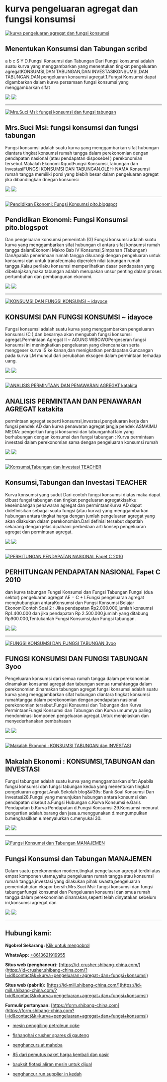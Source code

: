 # kurva pengeluaran agregat dan fungsi konsumsi

<a href="https://swt.shibang-china.com/?l=id&img&k=kurva+pengeluaran+agregat+dan+fungsi+konsumsi" target="_blank">![kurva pengeluaran agregat dan fungsi konsumsi](http://static.shibang-china.com/all-800x300/667.jpg)</a>

## Menentukan Konsumsi dan Tabungan scribd
a b c S Y D.Fungsi Konsumsi dan Tabungan Dari Fungsi konsumsi adalah suatu kurva yang menggambarkan yang menentukan tingkat pengeluaran agregatKONSUMSI,DAN TABUNGAN,DAN INVESTASIKONSUMSI,DAN TABUNGAN,DAN pengeluaran konsumsi agregat.1.Fungsi Konsumsi dapat digambarkan dalam kurva persamaan fungsi konsumsi yang menggambarkan sifat


<a href="https://whatsapp.shibangsoft.com/WhatsApp.php" target="_blank" title="WhatsApp">![](http://static.shibang-china.com/icon/whatsapp.png)</a> <a href="https://swt.shibang-china.com/?l=id&icon&k=kurva+pengeluaran+agregat+dan+fungsi+konsumsi" target="_blank">![](http://static.shibang-china.com/icon/chat-id.png)</a>

---

<a href="https://swt.shibang-china.com/?l=id&img&k=kurva+pengeluaran+agregat+dan+fungsi+konsumsi" target="_blank">![Mrs.Suci Msi: fungsi konsumsi dan fungsi tabungan](http://static.shibang-china.com/all-800x300/1530.jpg)</a>

## Mrs.Suci Msi: fungsi konsumsi dan fungsi tabungan
Fungsi konsumsi adalah suatu kurva yang menggambarkan sifat hubungan diantara tingkat konsumsi rumah tangga dalam perekonomian dengan pendapatan nasional (atau pendapatan disposebel ) perekonomian tersebut.Makalah Ekonomi &quotFungsi Konsumsi,Tabungan dan InvestasiFUNGSI KONSUMSI DAN TABUNGAN.OLEH: NAMA Konsumsi rumah tangga memiliki porsi yang blebih besar dalam pengeluaran agregat jika dibandingkan dnegan konsumsi


<a href="https://whatsapp.shibangsoft.com/WhatsApp.php" target="_blank" title="WhatsApp">![](http://static.shibang-china.com/icon/whatsapp.png)</a> <a href="https://swt.shibang-china.com/?l=id&icon&k=kurva+pengeluaran+agregat+dan+fungsi+konsumsi" target="_blank">![](http://static.shibang-china.com/icon/chat-id.png)</a>

---

<a href="https://swt.shibang-china.com/?l=id&img&k=kurva+pengeluaran+agregat+dan+fungsi+konsumsi" target="_blank">![Pendidikan Ekonomi: Fungsi Konsumsi pito.blogspot](http://static.shibang-china.com/all-800x300/794.jpg)</a>

## Pendidikan Ekonomi: Fungsi Konsumsi pito.blogspot
Dan pengeluaran konsumsi pemerintah (G) Fungsi konsumsi adalah suatu kurva yang menggambarkan sifat hubungan di antara sifat konsumsi rumah tangga dalamEkonomi Makro Bab IV Konsumsi,Simpanan (Tabungan) DanApabila penerimaan rumah tangga dikurangi dengan pengeluaran untuk konsumsi dan untuk transfer,maka diperoleh nilai tabungan rumah tangga.Kalau perilaku konsumsi memperlihatkan dasar pendapatan yang dibelanjakan,maka tabungan adalah merupakan unsur penting dalam proses pertumbuhan dan pembangunan ekonomi.


<a href="https://whatsapp.shibangsoft.com/WhatsApp.php" target="_blank" title="WhatsApp">![](http://static.shibang-china.com/icon/whatsapp.png)</a> <a href="https://swt.shibang-china.com/?l=id&icon&k=kurva+pengeluaran+agregat+dan+fungsi+konsumsi" target="_blank">![](http://static.shibang-china.com/icon/chat-id.png)</a>

---

<a href="https://swt.shibang-china.com/?l=id&img&k=kurva+pengeluaran+agregat+dan+fungsi+konsumsi" target="_blank">![KONSUMSI DAN FUNGSI KONSUMSI ~ idayoce](http://static.shibang-china.com/all-800x300/622.jpg)</a>

## KONSUMSI DAN FUNGSI KONSUMSI ~ idayoce
Fungsi konsumsi adalah suatu kurva yang menggambarkan pengeluaran konsumsi (C ),dan besarnya akan mengubah fungsi konsumsi agregat.Permintaan Agregat II ~ AGUNG WIBOWOPergeseran fungsi konsumsi ini meningkatkan pengeluaran yang direncanakan serta menggeser kurva IS ke kanan,dan menigkatkan pendapatan.Guncangan pada kurva LM muncul dari perubahan eksogen dalam permintaan terhadap uang.


<a href="https://whatsapp.shibangsoft.com/WhatsApp.php" target="_blank" title="WhatsApp">![](http://static.shibang-china.com/icon/whatsapp.png)</a> <a href="https://swt.shibang-china.com/?l=id&icon&k=kurva+pengeluaran+agregat+dan+fungsi+konsumsi" target="_blank">![](http://static.shibang-china.com/icon/chat-id.png)</a>

---

<a href="https://swt.shibang-china.com/?l=id&img&k=kurva+pengeluaran+agregat+dan+fungsi+konsumsi" target="_blank">![ANALISIS PERMINTAAN DAN PENAWARAN AGREGAT katakita](http://static.shibang-china.com/all-800x300/1357.jpg)</a>

## ANALISIS PERMINTAAN DAN PENAWARAN AGREGAT katakita
permintaan agregat seperti konsumsi,investasi,pengeluaran kerja dan fungsi pendek AD dan kurva penawaran agregat jangja pendek ASMAIMU MEDIA: pengertian fungsi konsumsi dan tabunganhal lain yang berhubungan dengan konsumsi dan fungsi tabungan : Kurva permintaan investasi dalam perekonomian sama dengan pengeluaran konsumsi rumah


<a href="https://whatsapp.shibangsoft.com/WhatsApp.php" target="_blank" title="WhatsApp">![](http://static.shibang-china.com/icon/whatsapp.png)</a> <a href="https://swt.shibang-china.com/?l=id&icon&k=kurva+pengeluaran+agregat+dan+fungsi+konsumsi" target="_blank">![](http://static.shibang-china.com/icon/chat-id.png)</a>

---

<a href="https://swt.shibang-china.com/?l=id&img&k=kurva+pengeluaran+agregat+dan+fungsi+konsumsi" target="_blank">![Konsumsi,Tabungan dan Investasi TEACHER](http://static.shibang-china.com/all-800x300/198.jpg)</a>

## Konsumsi,Tabungan dan Investasi TEACHER
Kurva konsumsi yang sudut Dari contoh fungsi konsumsi diatas maka dapat dibuat fungsi tabungan dan tingkat pengeluaran agregatkisahku: keseimbangan penawaran agregat dan permintaanKurva AD dapat didefinisikan sebagai suatu fungsi (atau kurva) yang menggambarkan hubungan antara tingkat harga dengan jumlah pengeluaran agregat yang akan dilakukan dalam perekonomian.Dari definisi tersebut dapatlah sekarang dengan jelas dipahami perbedaan arti konsep pengeluaran agregat dan permintaan agregat.


<a href="https://whatsapp.shibangsoft.com/WhatsApp.php" target="_blank" title="WhatsApp">![](http://static.shibang-china.com/icon/whatsapp.png)</a> <a href="https://swt.shibang-china.com/?l=id&icon&k=kurva+pengeluaran+agregat+dan+fungsi+konsumsi" target="_blank">![](http://static.shibang-china.com/icon/chat-id.png)</a>

---

<a href="https://swt.shibang-china.com/?l=id&img&k=kurva+pengeluaran+agregat+dan+fungsi+konsumsi" target="_blank">![PERHITUNGAN PENDAPATAN NASIONAL Fapet C 2010](http://static.shibang-china.com/all-800x300/762.jpg)</a>

## PERHITUNGAN PENDAPATAN NASIONAL Fapet C 2010
dan kurva tabungan Fungsi Konsumsi dan Fungsi Tabungan Fungsi (dua sektor) pengeluaran agregat AE = C + I.Fungsi pengeluaran agregat menghubungkan antaraKonsumsi dan Fungsi Konsumsi Belajar EkonomiContoh Soal 2 : Jika pendapatan Rp2.000.000,jumlah konsumsi Rp1.400.000 dan jika pendapatan Rp 2.500.000,jumlah yang ditabung Rp900.000,Tentukanlah Fungsi Konsumsi,dan Fungsi tabungan.


<a href="https://whatsapp.shibangsoft.com/WhatsApp.php" target="_blank" title="WhatsApp">![](http://static.shibang-china.com/icon/whatsapp.png)</a> <a href="https://swt.shibang-china.com/?l=id&icon&k=kurva+pengeluaran+agregat+dan+fungsi+konsumsi" target="_blank">![](http://static.shibang-china.com/icon/chat-id.png)</a>

---

<a href="https://swt.shibang-china.com/?l=id&img&k=kurva+pengeluaran+agregat+dan+fungsi+konsumsi" target="_blank">![FUNGSI KONSUMSI DAN FUNGSI TABUNGAN 3yoo](http://static.shibang-china.com/all-800x300/972.jpg)</a>

## FUNGSI KONSUMSI DAN FUNGSI TABUNGAN 3yoo
Pengeluaran konsumsi dari semua rumah tangga dalam perekonomian dinamakan konsumsi agregat dan tabungan semua rumahtangga dalam perekonomian dinamakan tabungan agregat fungsi konsumsi adalah suatu kurva yang menggambarkan sifat hubungan diantara tingkat konsumsi rumahtangga dalam perekonomian dengan pendapatan nasional perekonomian tersebut.Fungsi Konsumsi dan Tabungan dan Kurva PermintaanFungsi Konsumsi dan Tabungan dan Kurva umumnya paling mendominasi komponen pengeluaran agregat.Untuk menjelaskan dan menyederhanakan pembahasan


<a href="https://whatsapp.shibangsoft.com/WhatsApp.php" target="_blank" title="WhatsApp">![](http://static.shibang-china.com/icon/whatsapp.png)</a> <a href="https://swt.shibang-china.com/?l=id&icon&k=kurva+pengeluaran+agregat+dan+fungsi+konsumsi" target="_blank">![](http://static.shibang-china.com/icon/chat-id.png)</a>

---

<a href="https://swt.shibang-china.com/?l=id&img&k=kurva+pengeluaran+agregat+dan+fungsi+konsumsi" target="_blank">![Makalah Ekonomi : KONSUMSI,TABUNGAN dan INVESTASI](http://static.shibang-china.com/all-800x300/938.jpg)</a>

## Makalah Ekonomi : KONSUMSI,TABUNGAN dan INVESTASI
Fungsi tabungan adalah suatu kurva yang menggambarkan sifat Apabila fungsi konsumsi dan fungsi tabungan kedua yang menentukan tingkat pengeluaran agregat.Anak Sekolah blog&#39s: Bank Soal Konsumsi Dan Investasi28.Fungsi yang menunjukan hubungan antara konsumsi dan pendapatan disebut a.Fungsi Hubungan c.Kurva Konsumsi e.Garis Pendapatan b.Kurva Pendapatan d.Fungsi Konsumsi 29.Konsumsi menurut pengertian adalah.barang dan jasa.a.menggunakan d.mengumpulkan b.menghasilkan e.menyalurkan c.menyukai 30.


<a href="https://whatsapp.shibangsoft.com/WhatsApp.php" target="_blank" title="WhatsApp">![](http://static.shibang-china.com/icon/whatsapp.png)</a> <a href="https://swt.shibang-china.com/?l=id&icon&k=kurva+pengeluaran+agregat+dan+fungsi+konsumsi" target="_blank">![](http://static.shibang-china.com/icon/chat-id.png)</a>

---

<a href="https://swt.shibang-china.com/?l=id&img&k=kurva+pengeluaran+agregat+dan+fungsi+konsumsi" target="_blank">![Fungsi Konsumsi dan Tabungan MANAJEMEN](http://static.shibang-china.com/all-800x300/1459.jpg)</a>

## Fungsi Konsumsi dan Tabungan MANAJEMEN
Dalam suatu perekonomian modern,tingkat pengeluaran agregat terdiri atas empat komponen utama,yaitu pengeluaran rumah tangga atau konsumsi rumah tangga,investasi yang dilakukan pihak swasta,pengeluaran pemerintah,dan ekspor bersih.Mrs.Suci Msi: fungsi konsumsi dan fungsi tabunganfungsi konsumsi dan Pengeluaran konsumsi dan smua rumah tangga dalam perekonomian dinamakan,seperti telah dinyatakan sebelum ini,konsumsi agregat dan


<a href="https://whatsapp.shibangsoft.com/WhatsApp.php" target="_blank" title="WhatsApp">![](http://static.shibang-china.com/icon/whatsapp.png)</a> <a href="https://swt.shibang-china.com/?l=id&icon&k=kurva+pengeluaran+agregat+dan+fungsi+konsumsi" target="_blank">![](http://static.shibang-china.com/icon/chat-id.png)</a>

---
## Hubungi kami:

**Ngobrol Sekarang:** [Klik untuk mengobrol](https://swt.shibang-china.com?l=id&contact&k=kurva+pengeluaran+agregat+dan+fungsi+konsumsi)

**WhatsApp:**  [+8613621919955](https://whatsapp.shibangsoft.com/WhatsApp.php)

**Situs web (penghancur):** [https://id-crusher.shibang-china.com/](https://id-crusher.shibang-china.com/?l=id&contact&k=kurva+pengeluaran+agregat+dan+fungsi+konsumsi)

**Situs web (pabrik):** [https://id-mill.shibang-china.com/](https://id-mill.shibang-china.com/?l=id&contact&k=kurva+pengeluaran+agregat+dan+fungsi+konsumsi)

**Formulir pertanyaan:** [https://form.shibang-china.com](https://form.shibang-china.com?l=id&contact&k=kurva+pengeluaran+agregat+dan+fungsi+konsumsi)

* [mesin penggiling petroleun coke](../17/mesin%20penggiling%20petroleun%20coke.md)

* [flshanghai crusher spares di gauteng](../17/flshanghai%20crusher%20spares%20di%20gauteng.md)

* [penghancurs at mahoba](../28/penghancurs%20at%20mahoba.md)

* [85 dari pemutus paket harga kembali dan pasir](../25/85%20dari%20pemutus%20paket%20harga%20kembali%20dan%20pasir.md)

* [bauksit flotasi aliran mesin untuk dijual](../21/bauksit%20flotasi%20aliran%20mesin%20untuk%20dijual.md)

* [penghancur run supplier in kedah](../24/penghancur%20run%20supplier%20in%20kedah.md)